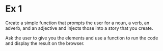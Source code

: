 # Ex 1

Create a simple function that prompts the user for a noun, a verb, an adverb, and an adjective and injects those into a story that you create.

Ask the user to give you the elements and use a function to run the code and display the result on the browser.




